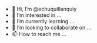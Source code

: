 - 👋 Hi, I’m @echuquillanquiy
- 👀 I’m interested in ...
- 🌱 I’m currently learning ...
- 💞️ I’m looking to collaborate on ...
- 📫 How to reach me ...

<!---
echuquillanquiy/echuquillanquiy is a ✨ special ✨ repository because its `README.md` (this file) appears on your GitHub profile.
You can click the Preview link to take a look at your changes.
--->
